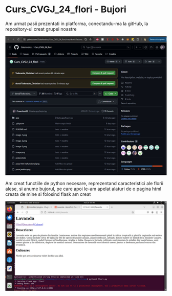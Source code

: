 # Curs_CVGJ_24_flori - Bujori

Am urmat pasii prezentati in platforma, conectandu-ma la gitHub, la repository-ul creat grupei noastre

![alt text](image1.jpg)

Am creat functiile de python necesare, reprezentand caracteristici ale florii alese, si anume bujorul, pe care apoi le-am apelat alaturi de o pagina html creata de mine si folosind flask am creat 

![alt text](image.jpg)
